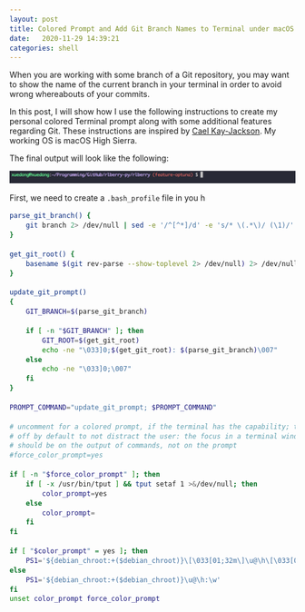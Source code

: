 ```yaml
---
layout: post
title: Colored Prompt and Add Git Branch Names to Terminal under macOS
date:   2020-11-29 14:39:21
categories: shell
---
```


When you are working with some branch of a Git repository, you may want to show the name of the current branch in your terminal in order to avoid wrong whereabouts of your commits.

In this post, I will show how I use the following instructions to create my personal colored Terminal prompt along with some additional features regarding Git. These instructions are inspired by [Cael Kay-Jackson](https://www.mfitzp.com/article/add-git-branch-name-to-terminal-prompt-mac/). My working OS is macOS High Sierra.

The final output will look like the following:

<img src="../assets/terminal_prompt/color_git.png">

First, we need to create a `.bash_profile` file in you h

```bash
parse_git_branch() {
	git branch 2> /dev/null | sed -e '/^[^*]/d' -e 's/* \(.*\)/ (\1)/'
}

get_git_root() {
	basename $(git rev-parse --show-toplevel 2> /dev/null) 2> /dev/null
}

update_git_prompt()
{
	GIT_BRANCH=$(parse_git_branch)

	if [ -n "$GIT_BRANCH" ]; then
		GIT_ROOT=$(get_git_root)
		echo -ne "\033]0;$(get_git_root): $(parse_git_branch)\007"
	else
		echo -ne "\033]0;\007"
	fi
}

PROMPT_COMMAND="update_git_prompt; $PROMPT_COMMAND"

# uncomment for a colored prompt, if the terminal has the capability; turned
# off by default to not distract the user: the focus in a terminal window
# should be on the output of commands, not on the prompt
#force_color_prompt=yes

if [ -n "$force_color_prompt" ]; then
	if [ -x /usr/bin/tput ] && tput setaf 1 >&/dev/null; then
		color_prompt=yes
	else
		color_prompt=
	fi
fi

if [ "$color_prompt" = yes ]; then
	PS1='${debian_chroot:+($debian_chroot)}\[\033[01;32m\]\u@\h\[\033[00m\]:\[\033[01;34m\]\w\[\033[00m\]'
else
	PS1='${debian_chroot:+($debian_chroot)}\u@\h:\w'
fi
unset color_prompt force_color_prompt
```
